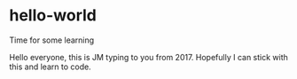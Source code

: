 # hello-world
Time for some learning

Hello everyone, this is JM typing to you from 2017. Hopefully I can stick with this and learn to code. 
